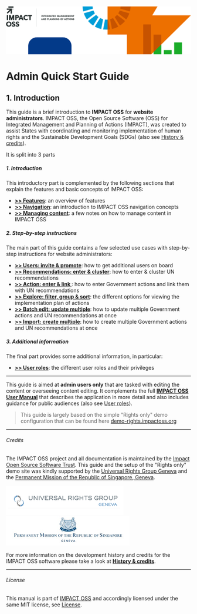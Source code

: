 ![](/assets/header.png)

# Admin Quick Start Guide

## 1. Introduction

This guide is a brief introduction to **IMPACT OSS** for **website administrators**. IMPACT OSS, the Open Source Software (OSS) for Integrated Management and Planning of Actions (IMPACT), was created to assist States with coordinating and monitoring implementation of human rights and the Sustainable Development Goals (SDGs) (also see [History & credits](/appendix/history.md)).

It is split into 3 parts

##### 1. Introduction

This introductory part is complemented by the following sections that explain the features and basic concepts of IMPACT OSS:

* **[>> Features](/intro/features.md)**: an overview of features
* **[>> Navigation](/intro/navigation.md)**: an introduction to IMPACT OSS navigation concepts
* **[>> Managing content](/intro/management.md)**: a few notes on how to manage content in IMPACT OSS

##### 2. Step-by-step instructions

The main part of this guide contains a few selected use cases with step-by-step instructions for website administrators:

* **[>> Users: invite & promote](/guide/users-admin.md)**: how to get additional users on board
* **[>> Recommendations: enter & cluster](/guide/enter-recommendations.md)**: how to enter & cluster UN recommendations
* **[>> Action: enter & link ](/guide/enter-recommendations.md)**: how to enter Government actions and link them with UN recommendations
* **[>> Explore: filter, group & sort](/guide/explore.md)**: the different options for viewing the implementation plan of actions
* **[>> Batch edit: update multiple](guide/batch-edit.md)**: how to update multiple Government actions and UN recommendations at once
* **[>> Import: create multiple](guide/import.md)**: how to create multiple Government actions and UN recommendations at once

##### 3. Additional information

The final part provides some additional information, in particular:

* **[>> User roles](/info/userroles.md)**: the different user roles and their privileges

---

This guide is aimed at **admin users only** that are tasked with editing the content or overseeing content editing. It complements the full **[IMPACT OSS User Manual](https://user-manual.impactoss.org)** that describes the application in more detail and also includes guidance for public audiences (also see [User roles](/info/userroles.md)).

> This guide is largely based on the simple "Rights only" demo configuration that can be found here [demo-rights.impactoss.org](https://demo-rights.impactoss.org)

---

###### Credits

The IMPACT OSS project and all documentation is maintained by the [Impact Open Source Software Trust](http://impactoss.org/). This guide and the setup of the "Rights only" demo site was kindly supported by the [Universal Rights Group Geneva](http://www.universal-rights.org/) and the [Permanent Mission of the Republic of Singapore, Geneva](https://www.mfa.gov.sg/content/mfa/overseasmission/geneva.html).

![](/assets/universal-rights-group.png)![](/assets/singapore-mission-geneva.png)

For more information on the development history and credits for the IMPACT OSS software please take a look at [**History & credits**](/appendix/history.md).

---

###### License

This manual is part of [IMPACT OSS](https://github.com/impactoss/impactoss-client) and accordingly licensed under the same MIT license, see [License](LICENSE.md).
